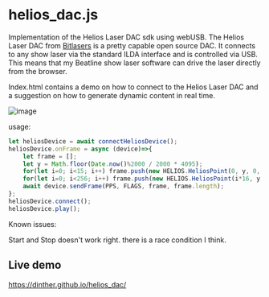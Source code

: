 # helios_dac.js
Implementation of the Helios Laser DAC sdk using webUSB.
The Helios Laser DAC from [Bitlasers](https://bitlasers.com/helios-laser-dac/) is a pretty capable open source DAC. It connects to any show laser via the standard ILDA interface and is controlled via USB.
This means that my Beatline show laser software can drive the laser directly from the browser.

Index.html contains a demo on how to connect to the Helios Laser DAC and a suggestion on how to generate dynamic content in real time.

![image](https://github.com/user-attachments/assets/f46a6c42-49b0-422e-b3e6-58a7c2fffca0)

usage:
```javascript
let heliosDevice = await connectHeliosDevice();
heliosDevice.onFrame = async (device)=>{
    let frame = [];
    let y = Math.floor(Date.now()%2000 / 2000 * 4095);
    for(let i=0; i<15; i++) frame.push(new HELIOS.HeliosPoint(0, y, 0, 0, 0));
    for(let i=0; i<256; i++) frame.push(new HELIOS.HeliosPoint(i*16, y, 255-i, i, 0));
    await device.sendFrame(PPS, FLAGS, frame, frame.length);
};
heliosDevice.connect();
heliosDevice.play();
```

Known issues:

Start and Stop doesn't work right. there is a race condition I think.

## Live demo
https://dinther.github.io/helios_dac/



